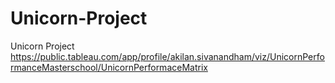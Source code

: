 # Unicorn-Project
Unicorn Project
https://public.tableau.com/app/profile/akilan.sivanandham/viz/UnicornPerformanceMasterschool/UnicornPerformaceMatrix
